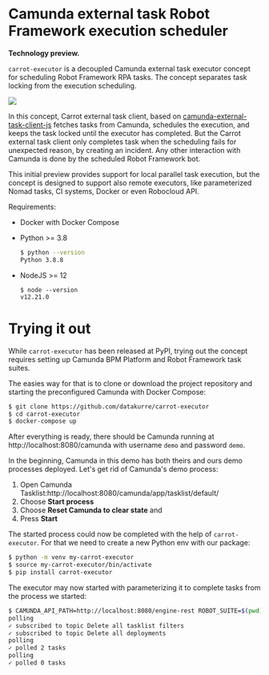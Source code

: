 Camunda external task Robot Framework execution scheduler
=========================================================

**Technology preview.**

`carrot-executor` is a decoupled Camunda external task executor concept for scheduling Robot Framework RPA tasks. The concept separates task locking from the execution scheduling.

[![](https://mermaid.ink/img/eyJjb2RlIjoic2VxdWVuY2VEaWFncmFtXG4gICAgQ2Fycm90LT4-Q2FtdW5kYTogRmV0Y2ggYW5kIGxvY2tcbiAgICBDYW11bmRhLS0-PkNhcnJvdDogVGFza1xuICAgIENhcnJvdC0-PitFeGVjdXRvcjogU2NoZWR1bGVcbiAgICBDYXJyb3QtPj5FeGVjdXRvcjogUG9sbCBzdGF0dXNcbiAgICBFeGVjdXRvci0tPj5DYXJyb3Q6IFtwZW5kaW5nXVxuICAgIENhcnJvdC0-PkNhbXVuZGE6IEV4dGVuZCBsb2NrXG4gICAgRXhlY3V0b3ItPj4rUm9ib3Q6IEV4ZWN1dGVcbiAgICBSb2JvdC0-PkNhbXVuZGE6IEdldCB0YXNrIHZhcmlhYmxlXG4gICAgQ2FtdW5kYS0tPj5Sb2JvdDogVmFyaWFibGUgdmFsdWVcbiAgICBSb2JvdC0-PkNhbXVuZGE6IFNldCB0YXNrIHZhcmlhYmxlXG4gICAgUm9ib3QtPj5DYW11bmRhOiBDb21wbGV0ZSB0YXNrXG4gICAgUm9ib3QtLT4-LUV4ZWN1dG9yOiBbZXhpdCBjb2RlXVxuICAgIENhcnJvdC0-PkV4ZWN1dG9yOiBQb2xsIHN0YXR1c1xuICAgIEV4ZWN1dG9yLS0-Pi1DYXJyb3Q6IFtjb21wbGV0ZWRdIiwibWVybWFpZCI6eyJ0aGVtZSI6ImRlZmF1bHQifSwidXBkYXRlRWRpdG9yIjp0cnVlLCJhdXRvU3luYyI6dHJ1ZSwidXBkYXRlRGlhZ3JhbSI6dHJ1ZX0)](https://mermaid-js.github.io/mermaid-live-editor/edit#)

In this concept, Carrot external task client, based on [camunda-external-task-client-js](https://github.com/camunda/camunda-external-task-client-js) fetches tasks from Camunda, schedules the execution, and keeps the task locked until the executor has completed. But the Carrot external task client only completes task when the scheduling fails for unexpected reason, by creating an incident. Any other interaction with Camunda is done by the scheduled Robot Framework bot.

This initial preview provides support for local parallel task execution, but the concept is designed to support also remote executors, like parameterized Nomad tasks, CI systems, Docker or even Robocloud API.

Requirements:

* Docker with Docker Compose

* Python >= 3.8

  ```bash
  $ python --version
  Python 3.8.8
  ```

* NodeJS >= 12

  ```
  $ node --version
  v12.21.0
  ```


Trying it out
=============

While `carrot-executor` has been released at PyPI, trying out the concept requires setting up Camunda BPM Platform and Robot Framework task suites.

The easies way for that is to clone or download the project repository and starting the preconfigured Camunda with Docker Compose:

```bash
$ git clone https://github.com/datakurre/carrot-executor
$ cd carrot-executor
$ docker-compose up
```

After everything is ready, there should be Camunda running at http://localhost:8080/camunda with username `demo` and password `demo`.

In the beginning, Camunda in this demo has both theirs and ours demo processes deployed. Let's get rid of Camunda's demo process:

1. Open Camunda Tasklist:http://localhost:8080/camunda/app/tasklist/default/
2. Choose **Start process**
3. Choose **Reset Camunda to clear state** and
4. Press **Start**

The started process could now be completed with the help of `carrot-executor`. For that we need to create a new Python env with our package:

```bash
$ python -m venv my-carrot-executor
$ source my-carrot-executor/bin/activate
$ pip install carrot-executor
```

The executor may now started with parameterizing it to complete tasks from the process we started:

```bash
$ CAMUNDA_API_PATH=http://localhost:8080/engine-rest ROBOT_SUITE=$(pwd)/robot/reset.robot CAMUNDA_TOPIC="Delete all tasklist filters,Delete all deployments" carrot-executor
polling
✓ subscribed to topic Delete all tasklist filters
✓ subscribed to topic Delete all deployments
polling
✓ polled 2 tasks
polling
✓ polled 0 tasks
```
